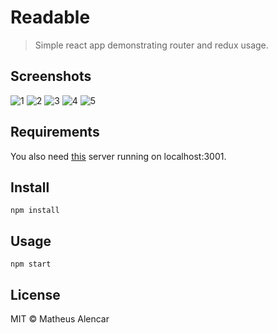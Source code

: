 # Readable

> Simple react app demonstrating router and redux usage.


## Screenshots
![1](https://raw.githubusercontent.com/mtsalenc/readable/master/screenshots/1.png)
![2](https://raw.githubusercontent.com/mtsalenc/readable/master/screenshots/2.png)
![3](https://raw.githubusercontent.com/mtsalenc/readable/master/screenshots/3.png)
![4](https://raw.githubusercontent.com/mtsalenc/readable/master/screenshots/4.png)
![5](https://raw.githubusercontent.com/mtsalenc/readable/master/screenshots/5.png)

## Requirements

You also need [this](https://github.com/udacity/reactnd-project-readable-starter) server running on localhost:3001.

## Install

```
npm install
```

## Usage

```
npm start
```


## License

MIT © Matheus Alencar

